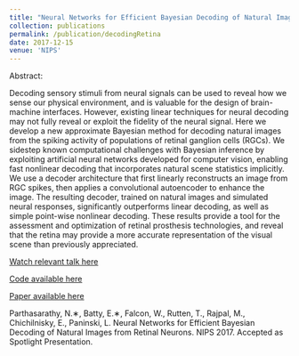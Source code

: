 ```yaml
---
title: "Neural Networks for Efficient Bayesian Decoding of Natural Images from Retinal Neurons"
collection: publications
permalink: /publication/decodingRetina
date: 2017-12-15
venue: 'NIPS'
---
```


Abstract: 

Decoding sensory stimuli from neural signals can be used to reveal how we sense
our physical environment, and is valuable for the design of brain-machine interfaces.
However, existing linear techniques for neural decoding may not fully reveal or exploit
the fidelity of the neural signal. Here we develop a new approximate Bayesian
method for decoding natural images from the spiking activity of populations of
retinal ganglion cells (RGCs). We sidestep known computational challenges with
Bayesian inference by exploiting artificial neural networks developed for computer
vision, enabling fast nonlinear decoding that incorporates natural scene statistics
implicitly. We use a decoder architecture that first linearly reconstructs an image
from RGC spikes, then applies a convolutional autoencoder to enhance the image.
The resulting decoder, trained on natural images and simulated neural responses,
significantly outperforms linear decoding, as well as simple point-wise nonlinear
decoding. These results provide a tool for the assessment and optimization of retinal
prosthesis technologies, and reveal that the retina may provide a more accurate
representation of the visual scene than previously appreciated.

[Watch relevant talk here](https://www.youtube.com/watch?v=7OzdyDG6pbM)

[Code available here](https://github.com/nikparth/visual-neural-decode)

[Paper available here](http://papers.nips.cc/paper/7222-neural-networks-for-efficient-bayesian-decoding-of-natural-images-from-retinal-neurons.pdf)

Parthasarathy, N.∗, Batty, E.∗, Falcon, W., Rutten, T., Rajpal, M., Chichilnisky, E., Paninski, L. Neural
Networks for Efficient Bayesian Decoding of Natural Images from Retinal Neurons. NIPS 2017. Accepted as Spotlight Presentation.
